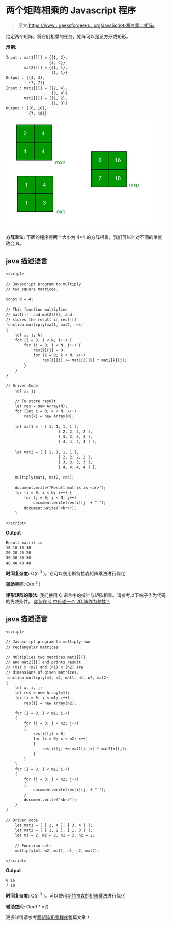 # 两个矩阵相乘的 Javascript 程序

> 原文:[https://www . geeksforgeeks . org/JavaScript-程序乘二矩阵/](https://www.geeksforgeeks.org/javascript-program-to-multiply-two-matrices/)

给定两个矩阵，将它们相乘的任务。矩阵可以是正方形或矩形。

**示例:**

```
Input : mat1[][] = {{1, 2}, 
                   {3, 4}}
        mat2[][] = {{1, 1}, 
                    {1, 1}}
Output : {{3, 3}, 
          {7, 7}}
Input : mat1[][] = {{2, 4}, 
                    {3, 4}}
        mat2[][] = {{1, 2}, 
                    {1, 3}}       
Output : {{6, 16}, 
          {7, 18}}
```

![](img/f817ce00b9c904bc4fa28109e9094336.png)

**方阵乘法:**
下面的程序将两个大小为 4*4 的方阵相乘，我们可以针对不同的维度改变 N。

## java 描述语言

```
<script>

// Javascript program to multiply
// two square matrices.

const N = 4;

// This function multiplies
// mat1[][] and mat2[][], and
// stores the result in res[][]
function multiply(mat1, mat2, res)
{
    let i, j, k;
    for (i = 0; i < N; i++) {
        for (j = 0; j < N; j++) {
            res[i][j] = 0;
            for (k = 0; k < N; k++)
                res[i][j] += mat1[i][k] * mat2[k][j];
        }
    }
}

// Driver Code
    let i, j;

    // To store result
    let res = new Array(N);
    for (let k = 0; k < N; k++)
        res[k] = new Array(N);

    let mat1 = [ [ 1, 1, 1, 1 ],
                       [ 2, 2, 2, 2 ],
                       [ 3, 3, 3, 3 ],
                       [ 4, 4, 4, 4 ] ];

    let mat2 = [ [ 1, 1, 1, 1 ],
                       [ 2, 2, 2, 2 ],
                       [ 3, 3, 3, 3 ],
                       [ 4, 4, 4, 4 ] ];

    multiply(mat1, mat2, res);

    document.write("Result matrix is <br>");
    for (i = 0; i < N; i++) {
        for (j = 0; j < N; j++)
            document.write(res[i][j] + " ");
        document.write("<br>");
    }

</script>
```

**Output**

```
Result matrix is 
10 10 10 10 
20 20 20 20 
30 30 30 30 
40 40 40 40
```

**时间复杂度:** O(n <sup>3</sup> )。它可以使用斯特拉森矩阵乘法进行优化

**辅助空间:** O(n <sup>2</sup> )

**矩形矩阵的乘法:**
我们使用 C 语言中的指针与矩阵相乘。请参考以下帖子作为代码的先决条件。
[如何在 C 中传递一个 2D 阵作为参数？](https://www.geeksforgeeks.org/pass-2d-array-parameter-c/)

## java 描述语言

```
<script>

// Javascript program to multiply two
// rectangular matrices

// Multiplies two matrices mat1[][]
// and mat2[][] and prints result.
// (m1) x (m2) and (n1) x (n2) are
// dimensions of given matrices.
function multiply(m1, m2, mat1, n1, n2, mat2)
{
    let x, i, j;
    let res = new Array(m1);
    for (i = 0; i < m1; i++)
        res[i] = new Array(n2);

    for (i = 0; i < m1; i++) 
    {
        for (j = 0; j < n2; j++) 
        {
            res[i][j] = 0;
            for (x = 0; x < m2; x++) 
            {
                res[i][j] += mat1[i][x] * mat2[x][j];
            }
        }
    }
    for (i = 0; i < m1; i++) 
    {
        for (j = 0; j < n2; j++) 
        {
            document.write(res[i][j] + " ");
        }
        document.write("<br>");
    }
}

// Driver code
    let mat1 = [ [ 2, 4 ], [ 3, 4 ] ];
    let mat2 = [ [ 1, 2 ], [ 1, 3 ] ];
    let m1 = 2, m2 = 2, n1 = 2, n2 = 2;

    // Function call
    multiply(m1, m2, mat1, n1, n2, mat2);

</script>
```

**Output**

```
6 16 
7 18
```

**时间复杂度:** O(n <sup>3</sup> )。可以使用[斯特拉森的矩阵乘法](https://www.geeksforgeeks.org/strassens-matrix-multiplication/)进行优化

**辅助空间:** O(m1 * n2)

更多详情请参考[两矩阵相乘程序](https://www.geeksforgeeks.org/c-program-multiply-two-matrices/)整篇文章！